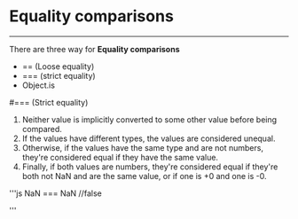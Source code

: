 Equality comparisons
====================
---

There are three way for **Equality comparisons**

* == (Loose equality)
* === (strict equality)
* Object.is

#=== (Strict equality)

1. Neither value is implicitly converted to some other value before being compared. 
2. If the values have different types, the values are considered unequal.  
3. Otherwise, if the values have the same type and are not numbers, they're considered equal if they have the same value.  
4. Finally, if both values are numbers, they're considered equal if they're both not NaN and are the same value, or if one is +0 and one is -0.

'''js
NaN === NaN //false

'''